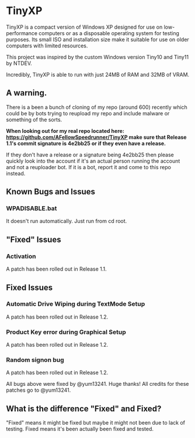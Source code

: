 # TinyXP
TinyXP is a compact version of Windows XP designed for use on low-performance computers or as a disposable operating system for testing purposes. Its small ISO and installation size make it suitable for use on older computers with limited resources. 

This project was inspired by the custom Windows version Tiny10 and Tiny11 by NTDEV. 

Incredibly, TinyXP is able to run with just 24MB of RAM and 32MB of VRAM.

## A warning.
There is a been a bunch of cloning of my repo (around 600) recently which could be by bots trying to reupload my repo and include malware or something of the sorts. 

**When looking out for my real repo located here: https://github.com/AFellowSpeedrunner/TinyXP make sure that Release 1.1's commit signature is 4e2bb25 or if they even have a release.** 

If they don't have a release or a signature being 4e2bb25 then please quickly look into the account if it's an actual person running the account and not a reuploader bot. If it is a bot, report it and come to this repo instead.

## Known Bugs and Issues
### WPADISABLE.bat
It doesn't run automatically. Just run from cd root.

## "Fixed" Issues
### Activation
A patch has been rolled out in Release 1.1.

## Fixed Issues
### Automatic Drive Wiping during TextMode Setup
A patch has been rolled out in Release 1.2.

### Product Key error during Graphical Setup
A patch has been rolled out in Release 1.2.

### Random signon bug
A patch has been rolled out in Release 1.2.

All bugs above were fixed by @yum13241. Huge thanks! All credits for these patches go to @yum13241.

## What is the difference "Fixed" and Fixed?
"Fixed" means it might be fixed but maybe it might not been due to lack of testing. Fixed means it's been actually been fixed and tested.
